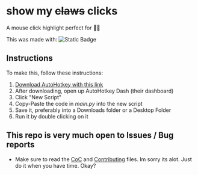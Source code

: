 # show my ~~claws~~ clicks
A mouse click highlight perfect for 🫵🏻

This was made with:
![Static Badge](https://img.shields.io/badge/autohotkey-blue)

## Instructions
To make this, follow these instructions:
1. [Download AutoHotkey with this link](https://www.autohotkey.com)
2. After downloading, open up AutoHotkey Dash (their dashboard)
3. Click "New Script"
4. Copy-Paste the code in *main.py* into the new script
5. Save it, preferably into a Downloads folder or a Desktop Folder
6. Run it by double clicking on it

## This repo is very much open to Issues / Bug reports
- Make sure to read the [CoC](https://gitcodeofconduct.carrd.co) and [Contributing](https://clawsmoscontributing.carrd.co/) files. Im sorry its alot. Just do it when you have time. Okay?
